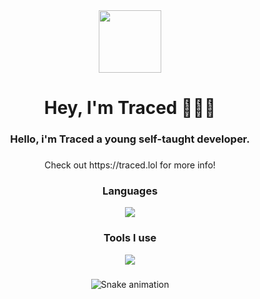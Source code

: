 <div align="center">
  <img height="100" src="https://avatars.githubusercontent.com/u/140763545?v=4"  />
</div>

###

<h1 align="center">Hey, I'm Traced 🙋🏽‍♂️</h1>

###

<h3 align="center">Hello, i'm Traced a young self-taught developer.</h3>

###

<p align="center">Check out https://traced.lol for more info!</p>

###

<h3 align="center">Languages</h3>
<div align="center" target="_blank" style="margin-top: 10px">
   <a href="https://traced.lol" target="_blank"><img src="https://skillicons.dev/icons?i=html,css,js,ts,next,react,nodejs,tailwind&theme=dark" /></a>
</div>

<h3 align="center">Tools I use</h3>
<div align="center">
    <a href="https://traced.lol" target="_blank"><img src="https://skillicons.dev/icons?i=vscode,powershell,git,linux,vercel,github,discord&theme=dark" /></a>
</div>

###

<div align="center">

  ![Snake animation](https://github.com/danielbped/danielbped/blob/output/github-contribution-grid-snake.svg)
  
</div>

###

